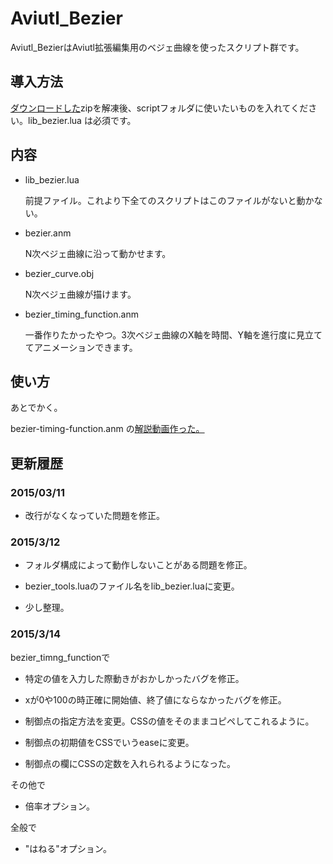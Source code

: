 # Aviutl_Bezier
Aviutl_BezierはAviutl拡張編集用のベジェ曲線を使ったスクリプト群です。
## 導入方法
[ダウンロードした](https://github.com/kotet/Aviutl_Bezier/archive/master.zip)zipを解凍後、scriptフォルダに使いたいものを入れてください。lib_bezier.lua は必須です。
## 内容
- lib_bezier.lua

  前提ファイル。これより下全てのスクリプトはこのファイルがないと動かない。

- bezier.anm

  N次ベジェ曲線に沿って動かせます。

- bezier_curve.obj

  N次ベジェ曲線が描けます。

- bezier_timing_function.anm

  一番作りたかったやつ。3次ベジェ曲線のX軸を時間、Y軸を進行度に見立ててアニメーションできます。

## 使い方

あとでかく。

bezier-timing-function.anm の[解説動画作った。](http://www.nicovideo.jp/watch/sm25752179)

## 更新履歴

### 2015/03/11

- 改行がなくなっていた問題を修正。

### 2015/3/12

- フォルダ構成によって動作しないことがある問題を修正。

- bezier_tools.luaのファイル名をlib\_bezier.luaに変更。

- 少し整理。

### 2015/3/14

bezier\_timng\_functionで

- 特定の値を入力した際動きがおかしかったバグを修正。

- xが0や100の時正確に開始値、終了値にならなかったバグを修正。

- 制御点の指定方法を変更。CSSの値をそのままコピペしてこれるように。

- 制御点の初期値をCSSでいうeaseに変更。

- 制御点の欄にCSSの定数を入れられるようになった。

その他で

- 倍率オプション。

全般で

- "はねる"オプション。